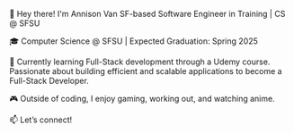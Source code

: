 
👋 Hey there! I'm Annison Van
SF-based Software Engineer in Training | CS @ SFSU

🎓 Computer Science @ SFSU | Expected Graduation: Spring 2025

🚀 Currently learning Full-Stack development through a Udemy course. Passionate about building efficient and scalable applications to become a Full-Stack Developer.

🎮 Outside of coding, I enjoy gaming, working out, and watching anime.

📫 Let’s connect!
